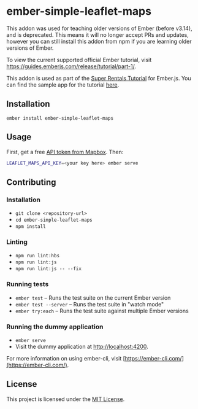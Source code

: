 ember-simple-leaflet-maps
==============================================================================

This addon was used for teaching older versions of Ember (before v3.14), and is deprecated. This means it will no longer accept PRs and updates, however you can still install this addon from npm if you are learning older versions of Ember.

To view the current supported official Ember tutorial, visit https://guides.emberjs.com/release/tutorial/part-1/.

This addon is used as part of the 
[Super Rentals Tutorial](https://guides.emberjs.com/release/tutorial/ember-cli/)
for Ember.js. You can find the sample app for the tutorial
[here](https://github.com/ember-learn/super-rentals).

Installation
------------------------------------------------------------------------------

```
ember install ember-simple-leaflet-maps
```


Usage
------------------------------------------------------------------------------

First, get a free [API token from Mapbox](https://www.mapbox.com/account/access-tokens/). Then:

```sh
LEAFLET_MAPS_API_KEY=<your key here> ember serve
```


Contributing
------------------------------------------------------------------------------

### Installation

* `git clone <repository-url>`
* `cd ember-simple-leaflet-maps`
* `npm install`

### Linting

* `npm run lint:hbs`
* `npm run lint:js`
* `npm run lint:js -- --fix`

### Running tests

* `ember test` – Runs the test suite on the current Ember version
* `ember test --server` – Runs the test suite in "watch mode"
* `ember try:each` – Runs the test suite against multiple Ember versions

### Running the dummy application

* `ember serve`
* Visit the dummy application at [http://localhost:4200](http://localhost:4200).

For more information on using ember-cli, visit [https://ember-cli.com/](https://ember-cli.com/).

License
------------------------------------------------------------------------------

This project is licensed under the [MIT License](LICENSE.md).
